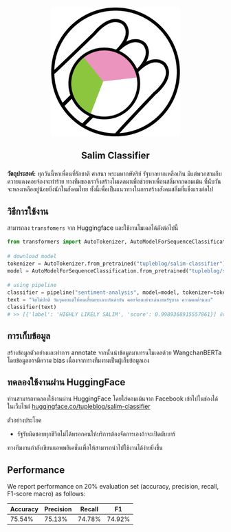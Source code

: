 <p align="center">
  <br>
  <img src="images/salim-logo.png" width="300" />
  <br>
</p>

<h2 align="center">
  <p>Salim Classifier</p>
</h2>

**วัตถุประสงค์:** ทุกวันนี้หาเพื่อนที่รักชาติ ศาสนา พระมหากษัตริย์ รัฐบาลยากเหลือเกิน มีแต่พวกสามกีบ ควายแดงคอยจ้องจะทำร้าย
ทางทีมของเราจึงสร้างโมเดลมาเพื่อช่วยหาเพื่อนสลิ่มจากคอมเม้น ที่นับวันจะหลงเหลืออยู่น้อยยิ่งนักในสังคมไทย ทั้งนี้เพื่อเป็นแนวทางในการสร้างสังคมสลิ่มที่แข็งแรงต่อไป

## วิธีการใช้งาน

สามารถลง `transfomers` จาก Huggingface และใช้งานโมเดลได้ดังต่อไปนี้

``` py
from transformers import AutoTokenizer, AutoModelForSequenceClassification, pipeline

# download model
tokenizer = AutoTokenizer.from_pretrained("tupleblog/salim-classifier")
model = AutoModelForSequenceClassification.from_pretrained("tupleblog/salim-classifier")

# using pipeline
classifier = pipeline("sentiment-analysis", model=model, tokenizer=tokenizer)
text = "จิตไม่ปกติ วันๆคอยแต่ให้คนเสี้ยมทะเลาะกันด่ากัน คอยจ้องแต่จะเล่นงานรัฐบาล ความคดด้านลบ"
classifier(text)
# >> [{'label': 'HIGHLY LIKELY SALIM', 'score': 0.9989368915557861}] ยินดีด้วย น่าจะเป็นสลิ่ม!
```

## การเก็บข้อมูล

สร้างข้อมูลตัวอย่างและทำการ annotate จากนั้นนำข้อมูลมาเทรนโมเดลด้วย WangchanBERTa
โดยข้อมูลอาจมีความ bias เนื่องจากทางทีมงานเป็นผู้เก็บข้อมูลเอง

## ทดลองใช้งานผ่าน HuggingFace

ท่านสามารถทดลองใช้งานผ่าน HuggingFace โดยใส่คอมเม้นจาก Facebook เข้าไปในช่องได้ในเว็บไซต์
[huggingface.co/tupleblog/salim-classifier](https://huggingface.co/tupleblog/salim-classifier)

ตัวอย่างประโยค
- รัฐรับผิดชอบทุกชีวิตไม่ได้หรอกคนให้บริการต้องจัดการเองถ้าจะเปิดผับบาร์

ทางทีมงานกำลังเขียนแอพพลิเคชั่นเพื่อให้สามารถนำไปใช้งานได้ง่ายยิ่งขึ้น

## Performance

We report performance on 20% evaluation set (accuracy, precision, recall, F1-score macro) as follows:

| Accuracy | Precision | Recall |   F1   |
| -------- | --------- | ------ | ------ |
| 75.54%   | 75.13%    | 74.78%  | 74.92%  |
